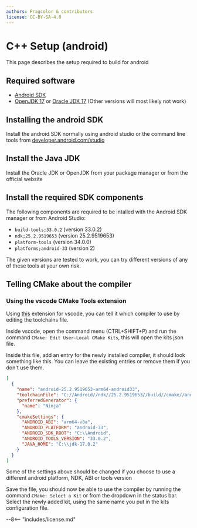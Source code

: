 ```yaml
---
authors: Fragcolor & contributors
license: CC-BY-SA-4.0
---
```


# C++ Setup (android)

This page describes the setup required to build for android

## Required software

- [Android SDK](https://developer.android.com/studio)
- [OpenJDK 17](https://jdk.java.net/archive/) or [Oracle JDK 17](https://www.oracle.com/java/technologies/downloads/#java17) (Other versions will most likely not work)

## Installing the android SDK

Install the android SDK normally using android studio or the command line tools from [developer.android.com/studio](https://developer.android.com/studio)

## Install the Java JDK

Install the Oracle JDK or OpenJDK from your package manager or from the official website

## Install the required SDK components

The following components are required to be intalled with the Android SDK manager or from Android Studio:

- `build-tools;33.0.2`       (version 33.0.2)
- `ndk;25.2.9519653`         (version 25.2.9519653)
- `platform-tools`           (version 34.0.0)
- `platforms;android-33`     (version 2)

The given versions are tested to work, you can try different versions of any of these tools at your own risk.

## Telling CMake about the compiler

### Using the vscode CMake Tools extension

Using [this](https://marketplace.visualstudio.com/items?itemName=ms-vscode.cmake-tools) extension for vscode, you can tell it which compiler to use by editing the toolchains file.

Inside vscode, open the command menu (CTRL+SHIFT+P) and run the command `CMake: Edit User-Local CMake Kits`, this will open the kits json file.

Inside this file, add an entry for the newly installed compiler, it should look something like this.
You can leave the existing entries or remove them if you don't use them.

```json
[
  {
    "name": "android-25.2.9519653-arm64-android33",
    "toolchainFile": "C://Android//ndk//25.2.9519653//build//cmake//android.toolchain.cmake",
    "preferredGenerator": {
      "name": "Ninja"
    },
    "cmakeSettings": {
      "ANDROID_ABI": "arm64-v8a",
      "ANDROID_PLATFORM": "android-33",
      "ANDROID_SDK_ROOT": "C:\\Android",
      "ANDROID_TOOLS_VERSION": "33.0.2",
      "JAVA_HOME": "C:\\jdk-17.0.2"
    }
  }
]
```

Some of the settings above should be changed if you choose to use a different android platform, NDK, ABI or tools version

Save the file, you should now be able to use the compiler by running the command `CMake: Select a Kit` or from the dropdown in the status bar. Select the newly added kit, using the same name you put in the kits configuration file.

--8<-- "includes/license.md"
